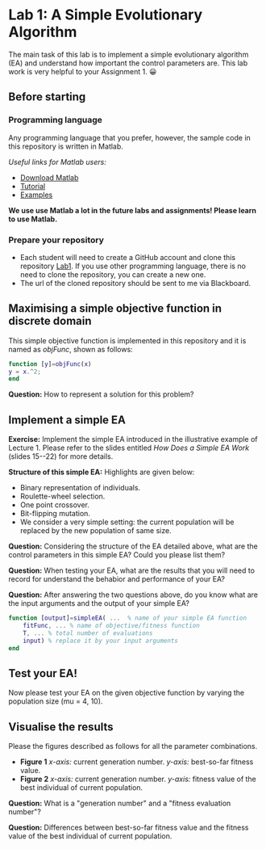 # Lab 1: A Simple Evolutionary Algorithm

The main task of this lab is to implement a simple evolutionary algorithm (EA) and understand how important the control parameters are. 
This lab work is very helpful to your Assignment 1. :grinning:

## Before starting

### Programming language
Any programming language that you prefer, however, the sample code in this repository is written in Matlab.

*Useful links for Matlab users:*
* [Download Matlab](https://lib.sustech.edu.cn/gjyrj_116/list.htm)
* [Tutorial](https://ww2.mathworks.cn/support/learn-with-matlab-tutorials.html)
* [Examples](https://ww2.mathworks.cn/help/examples.html)

**We use use Matlab a lot in the future labs and assignments! Please learn to use Matlab.**

### Prepare your repository
* Each student will need to create a GitHub account and clone this repository [Lab1](https://github.com/SUSTech-EC2022). If you use other programming language, there is no need to clone the repository, you can create a new one.
* The url of the cloned repository should be sent to me via Blackboard.

## Maximising a simple objective function in discrete domain
This simple objective function is implemented in this repository and it is named as *objFunc*, shown as follows:
```matlab
function [y]=objFunc(x)
y = x.^2;
end
```

**Question:** How to represent a solution for this problem?

## Implement a simple EA
**Exercise:** Implement the simple EA introduced in the illustrative example of Lecture 1.
Please refer to the slides entitled *How Does a Simple EA Work* (slides 15--22) for more details.

**Structure of this simple EA:** Highlights are given below:
* Binary representation of individuals.
* Roulette-wheel selection.
* One point crossover.
* Bit-flipping mutation.
* We consider a very simple setting: the current population will be replaced by the new population of same size.

**Question:** Considering the structure of the EA detailed above, what are the control parameters in this simple EA? Could you please list them?

**Question:** When testing your EA, what are the results that you will need to record for understand the behabior and performance of your EA?

**Question:** After answering the two questions above, do you know what are the input arguments and the output of your simple EA?

```matlab
function [output]=simpleEA( ...  % name of your simple EA function
    fitFunc, ... % name of objective/fitness function
    T, ... % total number of evaluations
    input) % replace it by your input arguments
end
```

## Test your EA!
Now please test your EA on the given objective function by varying the population size (mu = 4, 10).

## Visualise the results
Please the figures described as follows for all the parameter combinations.
* **Figure 1** *x-axis:* current generation number. *y-axis:* best-so-far fitness value.
* **Figure 2** *x-axis:* current generation number. *y-axis:* fitness value of the best individual of current population.

**Question:** What is a "generation number" and a "fitness evaluation number"?

**Question:**  Differences between best-so-far fitness value and the fitness value of the best individual of current population.

